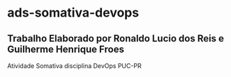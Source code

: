 # ads-somativa-devops
## Trabalho Elaborado por Ronaldo Lucio dos Reis e Guilherme Henrique Froes
Atividade Somativa disciplina DevOps PUC-PR
